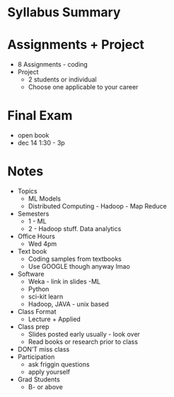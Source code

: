 # Syllabus Summary

# Assignments + Project

- 8 Assignments - coding
- Project
    - 2 students or individual
    - Choose one applicable to your career

# Final Exam

- open book
- dec 14 1:30 - 3p

# Notes

- Topics
    - ML Models
    - Distributed Computing - Hadoop - Map Reduce
- Semesters
    - 1 - ML
    - 2 - Hadoop stuff.  Data analytics
- Office Hours
    - Wed 4pm
- Text book
    - Coding samples from textbooks
    - Use GOOGLE though anyway lmao
- Software
    - Weka - link in slides -ML
    - Python
    - sci-kit learn
    - Hadoop, JAVA - unix based
- Class Format
    - Lecture + Applied
- Class prep
    - Slides posted early usually - look over
    - Read books or research prior to class
- DON’T miss class
- Participation
    - ask friggin questions
    - apply yourself
- Grad Students
    - B- or above